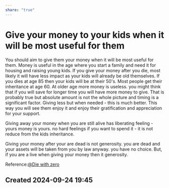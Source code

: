 ```yaml
---
share: "true"
---
```


# Give your money to your kids when it will be most useful for them

You should aim to give them your money when it will be most useful for them. Money is useful in the age where you start a family and need it for housing and raising young kids. If you give your money after you die, most likely it will have less impact as your kids will already be old themselves. If you dies at age 85 then your kids will be at their 50's. Most people get their inheritance at age 60. At older age more money is useless. you might think that if you will save for longer time you will have more money to give. That is probably true but absolute amount is not the whole picture and timing is a significant factor. Giving less but when needed - this is much better. This way you will see them enjoy it and enjoy their gratification and appreciation for your support. 

Giving away your money when you are still alive has liberating feeling - yours money is yours. no hard feelings if you want to spend it - it is not reduce from the kids inheritance. 

Giving your money after your are dead is not generosity. you are dead and your assets will be taken from you by law anyway. you have no choice. But, if you are a live when giving your money then it generosity. 

Reference:[@Die with zero](./@Die%20with%20zero.md)






## Created 2024-09-24 19:45

